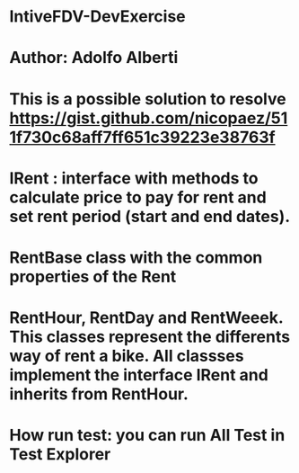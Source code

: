 # IntiveFDV-DevExercise
# Author: Adolfo Alberti
# This is a possible solution to resolve https://gist.github.com/nicopaez/511f730c68aff7ff651c39223e38763f 
# IRent : interface with methods to calculate price to pay for rent and set rent period (start and end dates).
# RentBase class with the common properties of the  Rent
# RentHour, RentDay and RentWeeek. This classes represent the differents way of rent a bike. All classses implement the interface IRent and inherits from RentHour.

# How run test: you can run All Test in Test Explorer